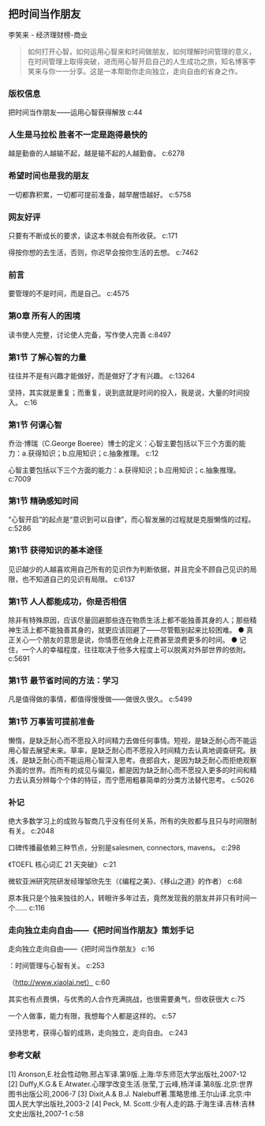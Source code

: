 ## 把时间当作朋友

李笑来  -  经济理财榜-商业

> 如何打开心智，如何运用心智来和时间做朋友，如何理解时间管理的意义，在时间管理上取得突破，进而用心智开启自己的人生成功之旅，知名博客李笑来与你一一分享。这是一本帮助你走向独立，走向自由的省身之作。


### 版权信息

把时间当作朋友——运用心智获得解放 c:44

### 人生是马拉松 胜者不一定是跑得最快的

越是勤奋的人越输不起，越是输不起的人越勤奋。 c:6278

### 希望时间也是我的朋友

一切都靠积累，一切都可提前准备，越早醒悟越好。 c:5758

### 网友好评

只要有不断成长的要求，读这本书就会有所收获。 c:171

得按你想的去生活，否则，你迟早会按你生活的去想。 c:7462

### 前言

要管理的不是时间，而是自己。 c:4575

### 第0章 所有人的困境

读书使人完整，讨论使人完备，写作使人完善 c:8497

### 第1节 了解心智的力量

往往并不是有兴趣才能做好，而是做好了才有兴趣。 c:13264

坚持，其实就是重复；而重复，说到底就是时间的投入，我是说，大量的时间投入。 c:16

### 第1节 何谓心智

乔治·博瑞（C.George Boeree）博士的定义：心智主要包括以下三个方面的能力：a.获得知识；b.应用知识；c.抽象推理。 c:12

心智主要包括以下三个方面的能力：a.获得知识；b.应用知识；c.抽象推理。 c:7009

### 第1节 精确感知时间

“心智开启”的起点是“意识到可以自律”，而心智发展的过程就是克服懒惰的过程。 c:5286

### 第1节 获得知识的基本途径

见识越少的人越喜欢用自己所有的见识作为判断依据，并且完全不顾自己见识的局限，也不知道自己的见识有局限。 c:6137

### 第1节 人人都能成功，你是否相信

除非有特殊原因，应该尽量回避那些连在物质生活上都不能独善其身的人；那些精神生活上都不能独善其身的，就更应该回避了——尽管甄别起来比较困难。
● 真正关心一个朋友的意思是说，你情愿在他身上花费甚至浪费更多的时间。
● 记住，一个人的幸福程度，往往取决于他多大程度上可以脱离对外部世界的依附。
 c:5691

### 第1节 最节省时间的方法：学习

凡是值得做的事情，都值得慢慢做——做很久很久。 c:5499

### 第1节 万事皆可提前准备

懒惰，是缺乏耐心而不愿投入时间精力去做任何事情。短视，是缺乏耐心而不能运用心智去展望未来。草率，是缺乏耐心而不愿投入时间精力去认真地调查研究。肤浅，是缺乏耐心而不能运用心智深入思考。夜郎自大，是因为缺乏耐心而拒绝观察外面的世界。而所有的成见与偏见，都是因为缺乏耐心而不愿投入更多的时间和精力去认真分辨每个个体的特征，而宁愿用粗暴简单的分类方法替代思考。 c:5026

### 补记

绝大多数学习上的成败与智商几乎没有任何关系，所有的失败都与且只与时间限制有关。 c:2048

口碑传播最依赖三种节点，分别是salesmen, connectors, mavens。 c:298

《TOEFL 核心词汇 21 天突破》 c:21

微软亚洲研究院研发经理邹欣先生（《编程之美》、《移山之道》的作者） c:68

原本我只是个独来独往的人，转眼许多年过去，竟然发现我的朋友并非只有时间一个…… c:116

### 走向独立走向自由——《把时间当作朋友》策划手记

走向独立走向自由——《把时间当作朋友》 c:16

：时间管理与心智有关。 c:253

（http://www.xiaolai.net） c:60

其实也有点畏惧，与优秀的人合作充满挑战，也很需要勇气，但收获很大 c:75

一个人做事，能力有限，我想每个人都是这样的。 c:57

坚持思考，获得心智的成熟，走向独立，走向自由。 c:243

### 参考文献

[1] Aronson,E.社会性动物.邢占军译.第9版.上海:华东师范大学出版社,2007-12
[2] Duffy,K.G.& E.Atwater.心理学改变生活.张莹,丁云峰,杨洋译.第8版.北京:世界图书出版公司,2006-7
[3] Dixit,A.& B.J. Nalebuff著.策略思维.王尔山译.北京:中国人民大学出版社,2003-2
[4] Peck, M. Scott.少有人走的路.于海生译.吉林:吉林文史出版社,2007-1
 c:58